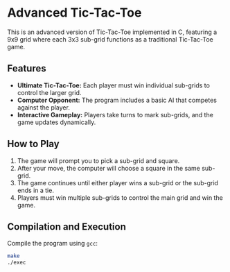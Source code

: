 # Advanced Tic-Tac-Toe

This is an advanced version of Tic-Tac-Toe implemented in C, featuring a 9x9 grid where each 3x3 sub-grid functions as a traditional Tic-Tac-Toe game.

## Features
- **Ultimate Tic-Tac-Toe:** Each player must win individual sub-grids to control the larger grid.
- **Computer Opponent:** The program includes a basic AI that competes against the player.
- **Interactive Gameplay:** Players take turns to mark sub-grids, and the game updates dynamically.

## How to Play
1. The game will prompt you to pick a sub-grid and square.
2. After your move, the computer will choose a square in the same sub-grid.
3. The game continues until either player wins a sub-grid or the sub-grid ends in a tie.
4. Players must win multiple sub-grids to control the main grid and win the game.

## Compilation and Execution
Compile the program using `gcc`:
```bash
make
./exec
